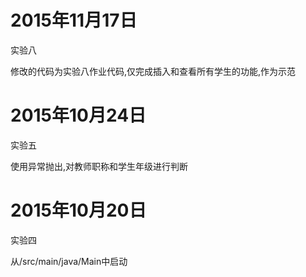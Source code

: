 <h1>2015年11月17日</h1>

实验八

修改的代码为实验八作业代码,仅完成插入和查看所有学生的功能,作为示范



<h1>2015年10月24日</h1>

实验五

使用异常抛出,对教师职称和学生年级进行判断



<h1>2015年10月20日</h1>

实验四


从/src/main/java/Main中启动